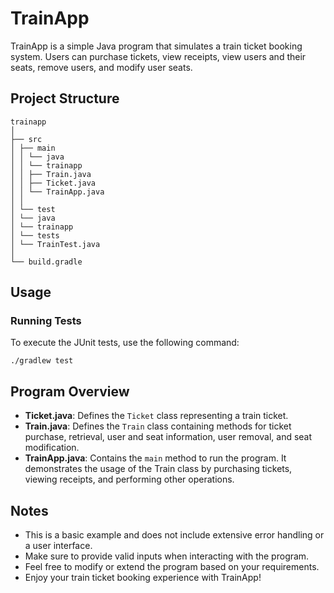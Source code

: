 # TrainApp
TrainApp is a simple Java program that simulates a train ticket booking system. Users can purchase tickets, view receipts, view users and their seats, remove users, and modify user seats.

## Project Structure
```
trainapp
│
├── src
│ ├── main
│ │ └── java
│ │ └── trainapp
│ │ ├── Train.java
│ │ ├── Ticket.java
│ │ └── TrainApp.java
│ │
│ └── test
│ └── java
│ └── trainapp
│ └── tests
│ └── TrainTest.java
│
└── build.gradle
```

## Usage

### Running Tests

To execute the JUnit tests, use the following command:

```
./gradlew test
``````

## Program Overview
- **Ticket.java**: Defines the `Ticket` class representing a train ticket.
- **Train.java**: Defines the `Train` class containing methods for ticket purchase, retrieval, user and seat information, user removal, and seat modification.
- **TrainApp.java**: Contains the `main` method to run the program. It demonstrates the usage of the Train class by purchasing tickets, viewing receipts, and performing other operations.

## Notes
- This is a basic example and does not include extensive error handling or a user interface.
- Make sure to provide valid inputs when interacting with the program.
- Feel free to modify or extend the program based on your requirements.
- Enjoy your train ticket booking experience with TrainApp!
